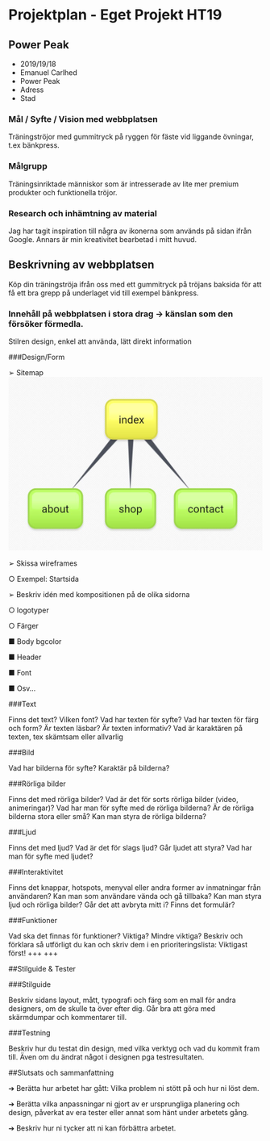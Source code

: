 # Projektplan - Eget Projekt HT19

## Power Peak

- 2019/19/18
- Emanuel Carlhed
- Power Peak
- Adress
- Stad

### Mål / Syfte / Vision med webbplatsen

Träningströjor med gummitryck på ryggen för fäste vid liggande övningar, t.ex bänkpress.

### Målgrupp

Träningsinriktade människor som är intresserade av lite mer premium produkter och funktionella tröjor.

### Research och inhämtning av material

Jag har tagit inspiration till några av ikonerna som används på sidan ifrån Google. Annars är min kreativitet bearbetad i mitt huvud.

## Beskrivning av webbplatsen

Köp din träningströja ifrån oss med ett gummitryck på tröjans baksida för att få ett bra grepp på underlaget vid till exempel bänkpress.

### Innehåll på webbplatsen i stora drag -> känslan som den försöker förmedla.

Stilren design, enkel att använda, lätt direkt information

###Design/Form

➢ Sitemap ![Sitemap](sitemap.jpg)

➢	Skissa wireframes

○	Exempel: Startsida

➢	Beskriv idén med kompositionen på de olika sidorna

○	logotyper

○	Färger

■	Body bgcolor

■	Header

■	Font

■	Osv…

###Text

Finns det text? Vilken font? Vad har texten för syfte? Vad har texten för färg och form? Är texten läsbar? Är texten informativ? Vad är karaktären på texten, tex skämtsam eller allvarlig

###Bild

Vad har bilderna för syfte? Karaktär på bilderna?

###Rörliga bilder

Finns det med rörliga bilder? Vad är det för sorts rörliga bilder (video, animeringar)? Vad har man för syfte med de rörliga bilderna? Är de rörliga bilderna stora eller små? Kan man styra de rörliga bilderna?

###Ljud

Finns det med ljud? Vad är det för slags ljud? Går ljudet att styra? Vad har man för syfte med ljudet?

###Interaktivitet

Finns det knappar, hotspots, menyval eller andra former av inmatningar från användaren? Kan man som användare vända och gå tillbaka? Kan man styra ljud och rörliga bilder? Går det att avbryta mitt i? Finns det formulär?

###Funktioner

Vad ska det finnas för funktioner? Viktiga? Mindre viktiga? Beskriv och förklara så utförligt du kan och skriv dem i en prioriteringslista: Viktigast först!
+++ <!-- Sätt igång och koda din webbplats stenhårt! --> +++

##Stilguide & Tester

###Stilguide

Beskriv sidans layout, mått, typografi och färg som en mall för andra designers, om de skulle ta över efter dig. Går bra att göra med skärmdumpar och kommentarer till.

###Testning

Beskriv hur du testat din design, med vilka verktyg och vad du kommit fram till. Även om du ändrat något i designen pga testresultaten.

##Slutsats och sammanfattning

➔	Berätta hur arbetet har gått: Vilka problem ni stött på och hur ni löst dem.

➔	Berätta vilka anpassningar ni gjort av er ursprungliga planering och design, påverkat av era tester eller annat som hänt under arbetets gång.

➔	Beskriv hur ni tycker att ni kan förbättra arbetet.

